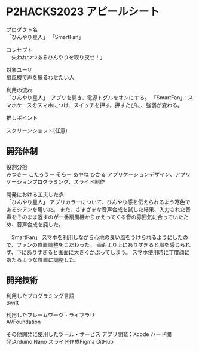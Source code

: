 # P2HACKS2023 アピールシート 

プロダクト名  
「ひんやり星人」
「SmartFan」

コンセプト  
「失われつつあるひんやりを取り戻せ！」

対象ユーザ  
扇風機で声を振るわせたい人

利用の流れ  
「ひんやり星人」：アプリを開き、電源トグルをオンにする。
「SmartFan」：スマホケースをスマホにつけ、スイッチを押す。押すたびに、強弱が変わる。

推しポイント  


スクリーンショット(任意)  

## 開発体制  

役割分担  
みつきー
こたろうー
そらー
あやね
ひかる
アプリケーションデザイン、アプリケーションプログラミング、スライド制作

開発における工夫した点  
「ひんやり星人」
アプリカラーについて、ひんやり感を伝えられるよう寒色であるシアンを用いた。
また、さまざまな音声合成を試した結果、入力された音声をそのまま返すのが一番扇風機からかえってくる音の雰囲気に合っていたため、音声合成を廃した。

「SmartFan」
スマホを利用しながら心地の良い風をうけられるようにしたので、ファンの位置調整をこだわった。
画面より上にありすぎると風を感じられず、下にありすぎると画面に大きくかぶってしまう。
スマホ使用時に丁度顔にあたるような位置に調整した。

## 開発技術 

利用したプログラミング言語  
Swift

利用したフレームワーク・ライブラリ  
AVFoundation

その他開発に使用したツール・サービス
アプリ開発：Xcode
ハード開発:Arduino Nano
スライド作成Figma
GitHub

